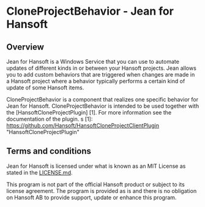 CloneProjectBehavior - Jean for Hansoft
=======================================

Overview
--------
Jean for Hansoft is a Windows Service that you can use to automate  updates of different kinds in or between your Hansoft projects. Jean
allows you to add custom behaviors that are triggered when changes are made in a Hansoft project where a behavior typically performs a certain
kind of update of some Hansoft items. 

CloneProjectBehavior is a component that realizes one specific behavior for Jean for Hansoft. CloneProjectBehavior is intended to be used together
with the [HansoftCloneProjectPlugin] [1]. For more information see the documentation of the plugin.
s
[1]: https://github.com/Hansoft/HansoftCloneProjectClientPlugin "HansoftCloneProjectPlugin"


Terms and conditions
--------------------
Jean for Hansoft is licensed under what is known as an MIT License as stated in the [LICENSE.md](LICENSE.md).

This program is not part of the official Hansoft product or subject to its license agreement.
The program is provided as is and there is no obligation on Hansoft AB to provide support, update or enhance this program.
